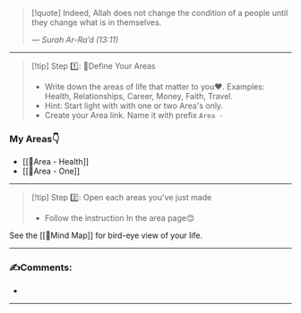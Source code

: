 
>[!quote] Indeed, Allah does not change the condition of a people until they change what is in themselves.
>
>— _Surah Ar-Ra’d (13:11)_

___
>[!tip] Step 1️⃣: 🌱Define Your Areas
>- Write down the areas of life that matter to you❤️. Examples: Health, Relationships, Career, Money, Faith, Travel. 
>- Hint: Start light with with one or two Area's only.
>- Create your Area link. Name it with prefix `Area - `
### My Areas👇

- [[🌱Area - Health]]
- [[🌱Area - One]]
___
>[!tip] Step 2️⃣:  Open  each areas you've just made
>- Follow the instruction In the area page😊

See the [[🧠Mind Map]] for bird-eye view of your life.
___
### ✍️Comments:
- 
___



